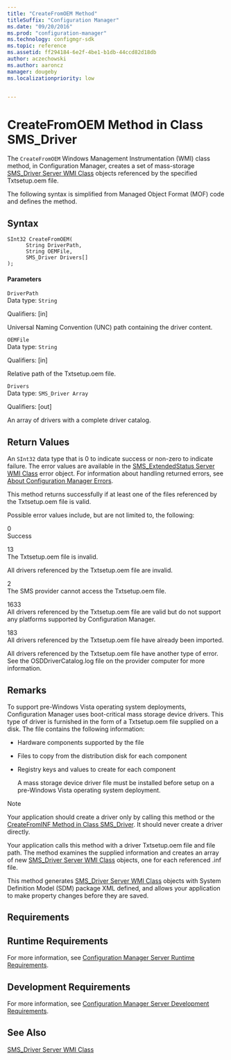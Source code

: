 ```yaml
---
title: "CreateFromOEM Method"
titleSuffix: "Configuration Manager"
ms.date: "09/20/2016"
ms.prod: "configuration-manager"
ms.technology: configmgr-sdk
ms.topic: reference
ms.assetid: ff294184-6e2f-4be1-b1db-44ccd82d18db
author: aczechowski
ms.author: aaroncz
manager: dougebyms.localizationpriority: low


---
```

# CreateFromOEM Method in Class SMS_Driver
The `CreateFromOEM` Windows Management Instrumentation (WMI) class method, in Configuration Manager, creates a set of mass-storage [SMS_Driver Server WMI Class](../../../develop/reference/osd/sms_driver-server-wmi-class.md) objects referenced by the specified Txtsetup.oem file.  

 The following syntax is simplified from Managed Object Format (MOF) code and defines the method.  

## Syntax  

```  
SInt32 CreateFromOEM(  
      String DriverPath,  
      String OEMFile,  
      SMS_Driver Drivers[]  
);  
```  

#### Parameters  
 `DriverPath`  
 Data type: `String`  

 Qualifiers: [in]  

 Universal Naming Convention (UNC) path containing the driver content.  

 `OEMFile`  
 Data type: `String`  

 Qualifiers: [in]  

 Relative path of the Txtsetup.oem file.  

 `Drivers`  
 Data type: `SMS_Driver Array`  

 Qualifiers: [out]  

 An array of drivers with a complete driver catalog.  

## Return Values  
 An `SInt32` data type that is 0 to indicate success or non-zero to indicate failure. The error values are available in the [SMS_ExtendedStatus Server WMI Class](../../../develop/reference/misc/sms_extendedstatus-server-wmi-class.md) error object. For information about handling returned errors, see [About Configuration Manager Errors](../../../develop/core/understand/about-configuration-manager-errors.md).  

 This method returns successfully if at least one of the files referenced by the Txtsetup.oem file is valid.  

 Possible error values include, but are not limited to, the following:  

 0  
 Success  

 13  
 The Txtsetup.oem file is invalid.  

 All drivers referenced by the Txtsetup.oem file are invalid.  

 2  
 The SMS provider cannot access the Txtsetup.oem file.  

 1633  
 All drivers referenced by the Txtsetup.oem file are valid but do not support any platforms supported by Configuration Manager.  

 183  
 All drivers referenced by the Txtsetup.oem file have already been imported.  

 All drivers referenced by the Txtsetup.oem file have another type of error. See the OSDDriverCatalog.log file on the provider computer for more information.  

## Remarks  
 To support pre-Windows Vista operating system deployments, Configuration Manager uses boot-critical mass storage device drivers. This type of driver is furnished in the form of a Txtsetup.oem file supplied on a disk. The file contains the following information:  

- Hardware components supported by the file  

- Files to copy from the distribution disk for each component  

- Registry keys and values to create for each component  

  A mass storage device driver file must be installed before setup on a pre-Windows Vista operating system deployment.  

> [!NOTE]
>  Your application should create a driver only by calling this method or the [CreateFromINF Method in Class SMS_Driver](../../../develop/reference/osd/createfrominf-method-in-class-sms_driver.md). It should never create a driver directly.  

 Your application calls this method with a driver Txtsetup.oem file and file path. The method examines the supplied information and creates an array of new [SMS_Driver Server WMI Class](../../../develop/reference/osd/sms_driver-server-wmi-class.md) objects, one for each referenced .inf file.  

 This method generates [SMS_Driver Server WMI Class](../../../develop/reference/osd/sms_driver-server-wmi-class.md) objects with System Definition Model (SDM) package XML defined, and allows your application to make property changes before they are saved.  

## Requirements  

## Runtime Requirements  
 For more information, see [Configuration Manager Server Runtime Requirements](../../../develop/core/reqs/server-runtime-requirements.md).  

## Development Requirements  
 For more information, see [Configuration Manager Server Development Requirements](../../../develop/core/reqs/server-development-requirements.md).  

## See Also  
 [SMS_Driver Server WMI Class](../../../develop/reference/osd/sms_driver-server-wmi-class.md)
